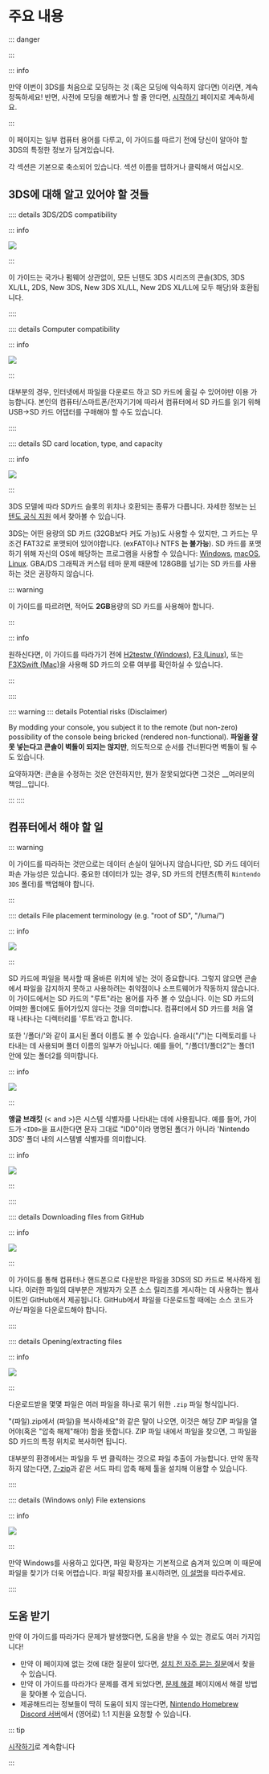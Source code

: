 # 주요 내용

::: danger

<!--@include: ./_include/3ds-online.md -->

:::

::: info

만약 이번이 3DS를 처음으로 모딩하는 것 (혹은 모딩에 익숙하지 않다면) 이라면, 계속 정독하세요! 반면, 사전에 모딩을 해봤거나 할 줄 안다면, [시작하기](get-started) 페이지로 계속하세요.

:::

이 페이지는 일부 컴퓨터 용어를 다루고, 이 가이드를 따르기 전에 당신이 알아야 할 3DS의 특정한 정보가 담겨있습니다.

각 섹션은 기본으로 축소되어 있습니다. 섹션 이름을 탭하거나 클릭해서 여십시오.

## 3DS에 대해 알고 있어야 할 것들

:::: details 3DS/2DS compatibility

::: info

![](/images/screenshots/onboarding/compatible.png)

:::

이 가이드는 국가나 펌웨어 상관없이, 모든 닌텐도 3DS 시리즈의 콘솔(3DS, 3DS XL/LL, 2DS, New 3DS, New 3DS XL/LL, New 2DS XL/LL에 모두 해당)와 호환됩니다.

::::

:::: details Computer compatibility

::: info

![](/images/screenshots/onboarding/os.jpg)

:::

대부분의 경우, 인터넷에서 파일을 다운로드 하고 SD 카드에 옮길 수 있어야만 이용 가능합니다. 본인의 컴퓨터/스마트폰/전자기기에 따라서 컴퓨터에서 SD 카드를 읽기 위해 USB->SD 카드 어댑터를 구매해야 할 수도 있습니다.

::::

:::: details SD card location, type, and capacity

::: info

![](/images/screenshots/onboarding/sdcard.jpg)

:::

3DS 모델에 따라 SD카드 슬롯의 위치나 호환되는 종류가 다릅니다. 자세한 정보는 [닌텐도 공식 지원](https://www.nintendo.co.kr/3DS/customer/qna.php) 에서 찾아볼 수 있습니다.

3DS는 어떤 용량의 SD 카드 (32GB보다 커도 가능)도 사용할 수 있지만, 그 카드는 무조건 FAT32로 포맷되어 있어야합니다. (exFAT이나 NTFS **는 불가능**). SD 카드를 포맷하기 위해 자신의 OS에 해당하는 프로그램을 사용할 수 있습니다: [Windows](formatting-sd-\(windows\)), [macOS](formatting-sd-\(mac\)), [Linux](formatting-sd-\(linux\)). GBA/DS 그래픽과 커스텀 테마 문제 때문에 128GB를 넘기는 SD 카드를 사용하는 것은 권장하지 않습니다.

::: warning

이 가이드를 따르려면, 적어도 **2GB**용량의 SD 카드를 사용해야 합니다.

:::

::: info

원하신다면, 이 가이드를 따라가기 전에 [H2testw (Windows)](h2testw-\(windows\)), [F3 (Linux)](f3-\(linux\)), 또는 [F3XSwift (Mac)](f3xswift-\(mac\))을 사용해 SD 카드의 오류 여부를 확인하실 수 있습니다.

:::

::::

:::: warning
::: details Potential risks (Disclaimer)

By modding your console, you subject it to the remote (but non-zero) possibility of the console being bricked (rendered non-functional). **파일을 잘못 넣는다고 콘솔이 벽돌이 되지는 않지만**, 의도적으로 순서를 건너뛴다면 벽돌이 될 수도 있습니다.

요약하자면: 콘솔을 수정하는 것은 안전하지만, 뭔가 잘못되었다면 그것은 __여러분의 책임__입니다.

:::
::::

## 컴퓨터에서 해야 할 일

::: warning

이 가이드를 따라하는 것만으로는 데이터 손실이 일어나지 않습니다만, SD 카드 데이터 파손 가능성은 있습니다. 중요한 데이터가 있는 경우, SD 카드의 컨텐츠(특히 `Nintendo 3DS` 폴더)를 백업해야 합니다.

:::

:::: details File placement terminology (e.g. "root of SD", "/luma/")

::: info

![](/images/screenshots/onboarding/sdroot.png)

:::

SD 카드에 파일을 복사할 때 올바른 위치에 넣는 것이 중요합니다. 그렇지 않으면 콘솔에서 파일을 감지하지 못하고 사용하려는 취약점이나 소프트웨어가 작동하지 않습니다. 이 가이드에서는 SD 카드의 "루트"라는 용어를 자주 볼 수 있습니다. 이는 SD 카드의 어떠한 폴더에도 들어가있지 않다는 것을 의미합니다. 컴퓨터에서 SD 카드를 처음 열 때 나타나는 디렉터리를 '루트'라고 합니다.

또한 '/폴더/'와 같이 표시된 폴더 이름도 볼 수 있습니다. 슬래시("/")는 디렉토리를 나타내는 데 사용되며 폴더 이름의 일부가 아닙니다. 예를 들어, "/폴더1/폴더2"는 폴더1 안에 있는 폴더2를 의미합니다.

::: info

![](/images/screenshots/onboarding/folders.png)

:::

**앵글 브래킷** (\< and \>)은 시스템 식별자를 나타내는 데에 사용됩니다. 예를 들어, 가이드가 `<ID0>`을 표시한다면 문자 그대로 "ID0"이라 명명된 폴더가 아니라 'Nintendo 3DS' 폴더 내의 시스템별 식별자를 의미합니다.

::: info

![](/images/screenshots/onboarding/anglebrackets.png)

:::

::::

:::: details Downloading files from GitHub

::: info

![](/images/screenshots/onboarding/github.png)

:::

이 가이드를 통해 컴퓨터나 핸드폰으로 다운받은 파일을 3DS의 SD 카드로 복사하게 됩니다. 이러한 파일의 대부분은 개발자가 오픈 소스 릴리즈를 게시하는 데 사용하는 웹사이트인 GitHub에서 제공됩니다. GitHub에서 파일을 다운로드할 때에는 소스 코드가 _아닌_ 파일을 다운로드해야 합니다.

::::

:::: details Opening/extracting files

::: info

![](/images/screenshots/onboarding/zipfiles.png)

:::

다운로드받을 몇몇 파일은 여러 파일을 하나로 묶기 위한 `.zip` 파일 형식입니다.

"(파일).zip에서 (파일)을 복사하세요"와 같은 말이 나오면, 이것은 해당 ZIP 파일을 열어야(혹은 "압축 해제"해야) 함을 뜻합니다. ZIP 파일 내에서 파일을 찾으면, 그 파일을 SD 카드의 특정 위치로 복사하면 됩니다.

대부분의 환경에서는 파일을 두 번 클릭하는 것으로 파일 추출이 가능합니다. 만약 동작하지 않는다면, [7-zip](https://7-zip.org)과 같은 서드 파티 압축 해제 툴을 설치해 이용할 수 있습니다.

::::

:::: details (Windows only) File extensions

::: info

![](/images/screenshots/onboarding/fileext.png)

:::

만약 Windows를 사용하고 있다면, 파일 확장자는 기본적으로 숨겨져 있으며 이 때문에 파일을 찾기가 더욱 어렵습니다. 파일 확장자를 표시하려면, [이 설명](file-extensions-\(windows\))을 따라주세요.

::::

## 도움 받기

만약 이 가이드를 따라가다 문제가 발생했다면, 도움을 받을 수 있는 경로도 여러 가지입니다!

- 만약 이 페이지에 없는 것에 대한 질문이 있다면, [설치 전 자주 묻는 질문](faq#설치-전-자주-묻는-질문)에서 찾을 수 있습니다.
- 만약 이 가이드를 따라가다 문제를 겪게 되었다면, [문제 해결](troubleshooting) 페이지에서 해결 방법을 찾아볼 수 있습니다.
- 제공해드리는 정보들이 딱히 도움이 되지 않는다면, [Nintendo Homebrew Discord 서버](https://discord.gg/MWxPgEp)에서 (영어로) 1:1 지원을 요청할 수 있습니다.

::: tip

[시작하기](get-started)로 계속합니다

:::
